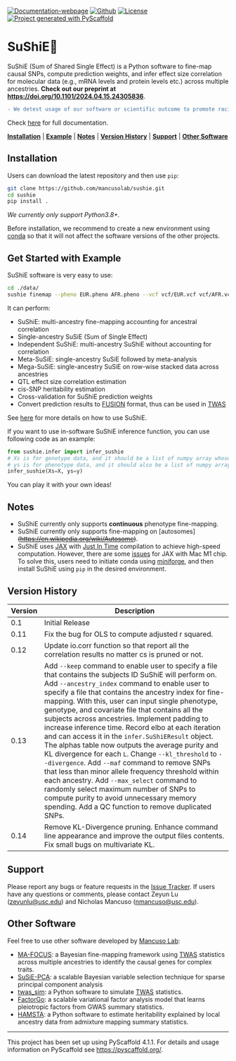 [![Documentation-webpage](https://img.shields.io/badge/Docs-Available-brightgreen)](https://mancusolab.github.io/sushie/)
[![Github](https://img.shields.io/github/stars/mancusolab/sushie?style=social)](https://github.com/mancusolab/sushie)
[![License](https://img.shields.io/badge/License-MIT-yellow.svg)](https://opensource.org/licenses/MIT)
[![Project generated with PyScaffold](https://img.shields.io/badge/-PyScaffold-005CA0?logo=pyscaffold)](https://pyscaffold.org/)

# SuShiE🍣

SuShiE (Sum of Shared Single Effect) is a Python software to fine-map
causal SNPs, compute prediction weights, and infer effect size
correlation for molecular data (e.g., mRNA levels and protein levels
etc.) across multiple ancestries. **Check out our preprint at https://doi.org/10.1101/2024.04.15.24305836**.

``` diff
- We detest usage of our software or scientific outcome to promote racial discrimination.
```

Check [here](https://mancusolab.github.io/sushie/) for full
documentation.

  [**Installation**](#installation)
  | [**Example**](#get-started-with-example)
  | [**Notes**](#notes)
  | [**Version History**](#version-history)
  | [**Support**](#support)
  | [**Other Software**](#other-software)

## Installation

Users can download the latest repository and then use `pip`:

``` bash
git clone https://github.com/mancusolab/sushie.git
cd sushie
pip install .
```

*We currently only support Python3.8+.*

Before installation, we recommend to create a new environment using
[conda](https://docs.conda.io/en/latest/) so that it will not affect the
software versions of the other projects.

## Get Started with Example

SuShiE software is very easy to use:

``` bash
cd ./data/
sushie finemap --pheno EUR.pheno AFR.pheno --vcf vcf/EUR.vcf vcf/AFR.vcf --covar EUR.covar AFR.covar --output ./test_result
```

It can perform:

-   SuShiE: multi-ancestry fine-mapping accounting for ancestral
    correlation
-   Single-ancestry SuSiE (Sum of Single Effect)
-   Independent SuShiE: multi-ancestry SuShiE without accounting for
    correlation
-   Meta-SuSiE: single-ancestry SuSiE followed by meta-analysis
-   Mega-SuSiE: single-ancestry SuSiE on row-wise stacked data across
    ancestries
-   QTL effect size correlation estimation
-   cis-SNP heritability estimation
-   Cross-validation for SuShiE prediction weights
-   Convert prediction results to
    [FUSION](http://gusevlab.org/projects/fusion/) format, thus can be
    used in [TWAS](https://www.nature.com/articles/ng.3506)

See [here](https://mancusolab.github.io/sushie/) for more details on how
to use SuShiE.

If you want to use in-software SuShiE inference function, you can use
following code as an example:

``` python
from sushie.infer import infer_sushie
# Xs is for genotype data, and it should be a list of numpy array whose length is the number of ancestry.
# ys is for phenotype data, and it should also be a list of numpy array whose length is the number of ancestry.
infer_sushie(Xs=X, ys=y)
```

You can play it with your own ideas!

## Notes

-   SuShiE currently only supports **continuous** phenotype
    fine-mapping.
-   SuShiE currently only supports fine-mapping on
    [autosomes]~~(https://en.wikipedia.org/wiki/Autosome)~~.
-   SuShiE uses [JAX](https://github.com/google/jax) with [Just In
    Time](https://jax.readthedocs.io/en/latest/jax-101/02-jitting.html)
    compilation to achieve high-speed computation. However, there are
    some [issues](https://github.com/google/jax/issues/5501) for JAX
    with Mac M1 chip. To solve this, users need to initiate conda using
    [miniforge](https://github.com/conda-forge/miniforge), and then
    install SuShiE using `pip` in the desired environment.

## Version History

| Version | Description |
| --------- | --------- |
| 0.1  |     Initial Release |
| 0.11 |     Fix the bug for OLS to compute adjusted r squared. |
| 0.12 |    Update io.corr function so that report all the correlation results no matter cs is pruned or not. |
| 0.13  |   Add `--keep` command to enable user to specify a file that contains the subjects ID SuShiE will perform on. Add `--ancestry_index` command to enable user to specify a file that contains the ancestry index for fine-mapping. With this, user can input single phenotype, genotype, and covariate file that contains all the subjects across ancestries. Implement padding to increase inference time. Record elbo at each iteration and can access it in the `infer.SuShiEResult` object. The alphas table now outputs the average purity and KL divergence for each `L`. Change `--kl_threshold` to `--divergence`. Add `--maf` command to remove SNPs that less than minor allele frequency threshold within each ancestry. Add `--max_select` command to randomly select maximum number of SNPs to compute purity to avoid unnecessary memory spending. Add a QC function to remove duplicated SNPs. |
| 0.14  | Remove KL-Divergence pruning. Enhance command line appearance and improve the output files contents. Fix small bugs on multivariate KL. |

## Support

Please report any bugs or feature requests in the [Issue
Tracker](https://github.com/mancusolab/sushie/issues). If users have any
questions or comments, please contact Zeyun Lu (<zeyunlu@usc.edu>) and
Nicholas Mancuso (<nmancuso@usc.edu>).

## Other Software

Feel free to use other software developed by [Mancuso
Lab](https://www.mancusolab.com/):

-   [MA-FOCUS](https://github.com/mancusolab/ma-focus): a Bayesian
    fine-mapping framework using
    [TWAS](https://www.nature.com/articles/ng.3506) statistics across
    multiple ancestries to identify the causal genes for complex traits.
-   [SuSiE-PCA](https://github.com/mancusolab/susiepca): a scalable
    Bayesian variable selection technique for sparse principal component
    analysis
-   [twas_sim](https://github.com/mancusolab/twas_sim): a Python
    software to simulate [TWAS](https://www.nature.com/articles/ng.3506)
    statistics.
-   [FactorGo](https://github.com/mancusolab/factorgo): a scalable
    variational factor analysis model that learns pleiotropic factors
    from GWAS summary statistics.
-   [HAMSTA](https://github.com/tszfungc/hamsta): a Python software to
    estimate heritability explained by local ancestry data from
    admixture mapping summary statistics.

------------------------------------------------------------------------

This project has been set up using PyScaffold 4.1.1. For details and
usage information on PyScaffold see <https://pyscaffold.org/>.
